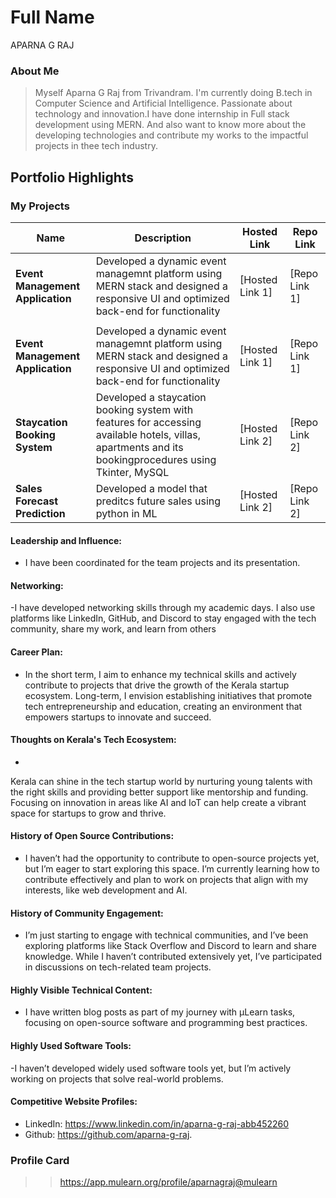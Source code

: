 # Full Name 
APARNA G RAJ

### About Me

> Myself Aparna G Raj from Trivandram. I'm currently doing B.tech in Computer Science and Artificial Intelligence. Passionate about technology and innovation.I have done internship in Full stack development using MERN. And also want to know more about the developing technologies and contribute my works to the impactful projects in thee tech industry.

## Portfolio Highlights

### My Projects

| Name                | Description                                                               | Hosted Link                              | Repo Link                                                      |
|---------------------|---------------------------------------------------------------------------|------------------------------------------|----------------------------------------------------------------|
| **Event Management Application**  | Developed a dynamic event managemnt platform using MERN stack and designed a responsive UI and optimized back-end for functionality |[Hosted Link 1]     | [Repo Link 1] 
                                         |               
| **Event Management Application**  | Developed a dynamic event managemnt platform using MERN stack and designed a responsive UI and optimized back-end for functionality |[Hosted Link 1]     | [Repo Link 1]                                          |               
| **Staycation Booking System**     | Developed a staycation booking system with features for accessing available hotels, villas, apartments and its bookingprocedures using Tkinter, MySQL| [Hosted Link 2]| [Repo Link 2]|
| **Sales Forecast Prediction**       |Developed a model that preditcs future sales using python in ML|[Hosted Link 2]    | [Repo Link 2]

#### Leadership and Influence:

- I have been coordinated for the team projects and its presentation.

#### Networking:

-I have developed networking skills through my academic days. I also use platforms like LinkedIn, GitHub, and Discord to stay engaged with the tech community, share my work, and learn from others

#### Career Plan:

- In the short term, I aim to enhance my technical skills and actively contribute to projects that drive the growth of the Kerala startup ecosystem. Long-term, I envision establishing initiatives that promote tech entrepreneurship and education, creating an environment that empowers startups to innovate and succeed.

#### Thoughts on Kerala's Tech Ecosystem:

- 
Kerala can shine in the tech startup world by nurturing young talents with the right skills and providing better support like mentorship and funding. Focusing on innovation in areas like AI and IoT can help create a vibrant space for startups to grow and thrive.

#### History of Open Source Contributions:

- I haven’t had the opportunity to contribute to open-source projects yet, but I’m eager to start exploring this space. I’m currently learning how to contribute effectively and plan to work on projects that align with my interests, like web development and AI.

#### History of Community Engagement:

-  I’m just starting to engage with technical communities, and I’ve been exploring platforms like Stack Overflow and Discord to learn and share knowledge. While I haven’t contributed extensively yet, I’ve participated in discussions on tech-related team projects.
#### Highly Visible Technical Content:

- I have written blog posts as part of my journey with μLearn tasks, focusing on open-source software and programming best practices.

#### Highly Used Software Tools:

-I haven’t developed widely used software tools yet, but I’m actively working on projects that solve real-world problems.

#### Competitive Website Profiles:

- LinkedIn: https://www.linkedin.com/in/aparna-g-raj-abb452260
- Github: https://github.com/aparna-g-raj.

### Profile Card
>>https://app.mulearn.org/profile/aparnagraj@mulearn

